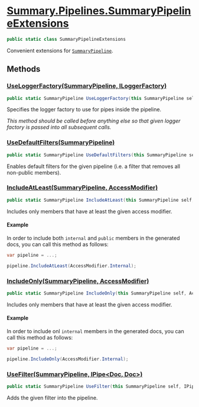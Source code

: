 # [Summary.Pipelines.SummaryPipelineExtensions](../src/Core/Pipelines/SummaryPipelineExtensions.cs#L10)
```cs
public static class SummaryPipelineExtensions
```

Convenient extensions for [`SummaryPipeline`](./Summary.Pipelines.SummaryPipeline.md).

## Methods
### [UseLoggerFactory(SummaryPipeline, ILoggerFactory)](../src/Core/Pipelines/SummaryPipelineExtensions.cs#L19)
```cs
public static SummaryPipeline UseLoggerFactory(this SummaryPipeline self, ILoggerFactory factory)
```

Specifies the logger factory to use for pipes inside the pipeline.

_This method should be called _before_ anything else so that_
_given logger factory is passed into all subsequent calls._

### [UseDefaultFilters(SummaryPipeline)](../src/Core/Pipelines/SummaryPipelineExtensions.cs#L25)
```cs
public static SummaryPipeline UseDefaultFilters(this SummaryPipeline self)
```

Enables default filters for the given pipeline (i.e. a filter that removes all non-public members).

### [IncludeAtLeast(SummaryPipeline, AccessModifier)](../src/Core/Pipelines/SummaryPipelineExtensions.cs#L40)
```cs
public static SummaryPipeline IncludeAtLeast(this SummaryPipeline self, AccessModifier access)
```

Includes only members that have at least the given access modifier.

#### Example
In order to include both `internal` and `public` members in the generated docs,
you can call this method as follows:
```cs
var pipeline = ...;

pipeline.IncludeAtLeast(AccessModifier.Internal);
```

### [IncludeOnly(SummaryPipeline, AccessModifier)](../src/Core/Pipelines/SummaryPipelineExtensions.cs#L55)
```cs
public static SummaryPipeline IncludeOnly(this SummaryPipeline self, AccessModifier access)
```

Includes only members that have at least the given access modifier.

#### Example
In order to include onl `internal` members in the generated docs,
you can call this method as follows:
```cs
var pipeline = ...;

pipeline.IncludeOnly(AccessModifier.Internal);
```

### [UseFilter(SummaryPipeline, IPipe<Doc, Doc>)](../src/Core/Pipelines/SummaryPipelineExtensions.cs#L62)
```cs
public static SummaryPipeline UseFilter(this SummaryPipeline self, IPipe<Doc, Doc> filter)
```

Adds the given filter into the pipeline.

